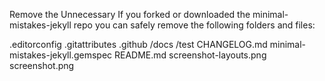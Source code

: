 Remove the Unnecessary
If you forked or downloaded the minimal-mistakes-jekyll repo you can safely remove the following folders and files:

.editorconfig
.gitattributes
.github
/docs
/test
CHANGELOG.md
minimal-mistakes-jekyll.gemspec
README.md
screenshot-layouts.png
screenshot.png